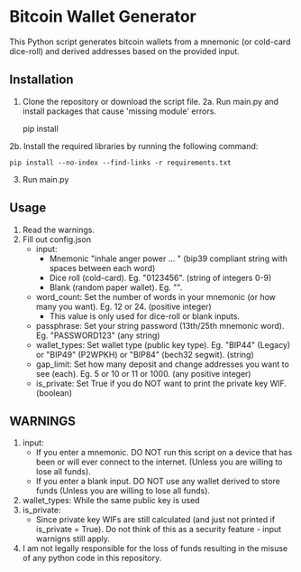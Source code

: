 # Bitcoin Wallet Generator

This Python script generates bitcoin wallets from a mnemonic (or cold-card dice-roll) and derived addresses based on the provided input.

## Installation

1. Clone the repository or download the script file.
2a. Run main.py and install packages that cause 'missing module' errors.

 	pip install <missing-package>
  
2b. Install the required libraries by running the following command:

	pip install --no-index --find-links -r requirements.txt
 
3. Run main.py
   
## Usage

1. Read the warnings.
2. Fill out config.json
    * input: 
        * Mnemonic "inhale anger power ... " (bip39 compliant string with spaces between each word)
        * Dice roll (cold-card). Eg. "0123456". (string of integers 0-9)
        * Blank (random paper wallet). Eg. "".
    * word_count: Set the number of words in your mnemonic (or how many you want). Eg. 12 or 24. (positive integer)
        * This value is only used for dice-roll or blank inputs. 
    * passphrase: Set your string password (13th/25th mnemonic word). Eg. "PASSWORD123" (any string)
    * wallet_types: Set wallet type (public key type). Eg. "BIP44" (Legacy) or "BIP49" (P2WPKH) or "BIP84" (bech32 segwit). (string)
    * gap_limit: Set how many deposit and change addresses you want to see (each). Eg. 5 or 10 or 11 or 1000. (any positive integer)
    * is_private: Set True if you do NOT want to print the private key WIF. (boolean)
    
## WARNINGS
1. input:
    * If you enter a mnemonic. DO NOT run this script on a device that has been or will ever connect to the internet. (Unless you are willing to lose all funds). 
    * If you enter a blank input. DO NOT use any wallet derived to store funds (Unless you are willing to lose all funds).
2. wallet_types: While the same public key is used 
3. is_private:
    * Since private key WIFs are still calculated (and just not printed if is_private = True). Do not think of this as a security feature - input warnigns still apply.
4. I am not legally responsible for the loss of funds resulting in the misuse of any python code in this repository. 
